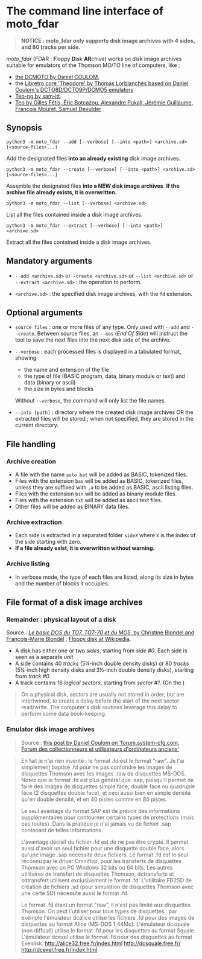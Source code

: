 # The command line interface of moto_fdar

> **NOTICE : moto_fdar only supports disk image archives with 4 sides, and 80 tracks per side.**

_moto_fdar_ (FDAR : **F**loppy **D**isk **AR**chive) works on disk image archives suitable for emulators of the Thomson MO/TO line of computers, like : 
* [the DCMOTO by Daniel COULOM](http://dcmoto.free.fr/emulateur/index.html), 
* the [Libretro core 'Theodore' by Thomas Lorblanchès based on Daniel Coulom's DCTO8D/DCTO9P/DCMO5 emulators](https://docs.libretro.com/library/theodore/) 
* [Teo-ng by sam-itt](https://github.com/sam-itt/teo-ng).
* [Teo by Gilles Fétis, Éric Botcazou, Alexandre Pukall, Jérémie Guillaume, François Mouret, Samuel Devulder](https://sourceforge.net/projects/teoemulator/)

## Synopsis

```
python3 -m moto_fdar --add [--verbose] [--into <path>] <archive.sd> [<source-files>...]
```

Add the designated files **into an already existing** disk image archives.

```
python3 -m moto_fdar --create [--verbose] [--into <path>] <archive.sd> [<source-files>...]
```

Assemble the designated files **into a NEW disk image archives**. **If the archive file already exists, it is overwritten.**

```
python3 -m moto_fdar --list [--verbose] <archive.sd>
```

List all the files contained inside a disk image archives.

```
python3 -m moto_fdar --extract [--verbose] [--into <path>] <archive.sd>
```

Extract all the files contained inside a disk image archives.

## Mandatory arguments

* `--add <archive.sd>` or`--create <archive.sd>` or `--list <archive.sd>` or `--extract <archive.sd>` : the operation to perform.

* `<archive.sd>` : the specified disk image archives, with the `fd` extension.

## Optional arguments

* `source files` : one or more files of any type. Only used with `--add` and `--create`. Between source files, an `--eos` (_End Of Side_) will instruct the tool to save the next files into the next disk side of the archive.

* `--verbose` : each processed files is displayed in a tabulated format, showing

  * the name and extension of the file
  * the type of file (BASIC program, data, binary module or text) and data (binary or ascii)
  * the size in bytes and blocks

  Without `--verbose`, the command will only list the file names.

* `--into [path]` : directory where the created disk image archives OR the extracted files will be stored ; when not specified, they are stored in the current directory.

## File handling

### Archive creation

* A file with the name `auto.bat` will be added as BASIC, tokenized files.
* Files with the extension `bas` will be added as BASIC, tokenized files, unless they are suffixed with `,a` to be added as BASIC, ascii listing files.
* Files with the extension `bin` will be added as binany module files.
* Files with the extension `txt` will be added as ascii text files.
* Other files will be added as BINARY data files.

### Archive extraction

* Each side is extracted in a separated folder `sideX` where `X` is the index of the side starting with zero.
* **If a file already exist, it is overwritten without warning.**

### Archive listing

* In verbose mode, the type of each files are listed, along its size in bytes and the number of blocks it occupies.

## File format of a disk image archives

### Remainder : physical layout of a disk

Source : [_Le basic DOS du TO7, TO7-70 et du MO5_, by Christine Blondel and François-Marie Blondel](http://dcmoto.free.fr/documentation/basicdos/index.html) ; [Floppy disk at Wikipedia](https://en.wikipedia.org/wiki/Floppy_disk).

* A disk has either one or two _sides_, starting from _side #0_. Each side is seen as a separate _unit_.
* A side contains 40 _tracks_ (5¼-inch double density disks) or 80 _tracks_ (5¼-inch high density disks and 3½-inch double density disks), starting from _track #0_.
* A track contains 16 _logical sectors_, starting from _sector #1_. (On the )

> On a physical disk, sectors are usually not stored in order, but are intertwined, to create a delay before the start of the next sector read/write. The computer's disk routines leverage this delay to perform some data book-keeping.

### Emulator disk image archives

> Source : [this post by Daniel Coulom on 'forum.system-cfg.com, Forum des collectionneurs et utilisateurs d'ordinateurs anciens'](https://forum.system-cfg.com/viewtopic.php?p=121069#p121069)

> En fait je n'ai rien inventé : le format .fd est le format "raw". Je l'ai simplement baptisé .fd pour ne pas confondre les images de disquettes Thomson avec les images .raw de disquettes MS-DOS. Notez que le format .fd est plus général que .sap, puisqu'il permet de faire des images de disquettes simple face, double face ou quadruple face (2 disquettes double face), et ceci aussi bien en simple densité qu'en double densité, et en 40 pistes comme en 80 pistes.
>
> Le seul avantage du format SAP est de prévoir des informations supplémentaires pour contourner certains types de protections (mais pas toutes). Dans la pratique je n'ai jamais vu de fichier .sap contenant de telles informations.
>
> L'avantage décisif du fichier .fd est de ne pas être crypté. Il permet aussi d'avoir un seul fichier pour une disquette double face, alors qu'une image .sap nécessite deux fichiers. Le format .fd est le seul reconnu par le driver Omniflop, pour les transferts de disquettes Thomson avec un PC Windows 32 bits ou 64 bits. Les autres utilitaires de transfert de disquettes Thomson, dctransferts et sdtransfert utilisent exclusivement le format .fd. L'utilitaire FD2SD de création de fichiers .sd (pour simulation de disquettes Thomson avec une carte SD) nécessite aussi le format .fd.
>
> Le format .fd étant un format "raw", il n'est pas limité aux disquettes Thomson. On peut l'utiliser pour tous types de disquettes : par exemple l'émulateur dcalice utilise les fichiers .fd pour des images de disquettes au format Alice (MS-DOS 1,44Mo). L'émulateur dcsquale (non diffusé) utilise le format .fd pour les disquettes au format Squale. L'émulateur dcexel utilise le format .fd pour des disquettes au format Exeldisk.
> http://alice32.free.fr/index.html
> http://dcsquale.free.fr/
> http://dcexel.free.fr/index.html
